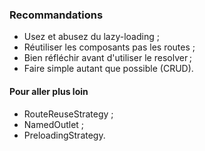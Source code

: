 ### Recommandations

- Usez et abusez du lazy-loading ;
- Réutiliser les composants pas les routes ;
- Bien réfléchir avant d'utiliser le resolver ;
- Faire simple autant que possible (CRUD).

#### Pour aller plus loin

- RouteReuseStrategy ;
- NamedOutlet ;
- PreloadingStrategy.
